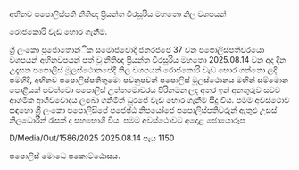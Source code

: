 අභිනව පපොලිස්පති නීතිඥ ප්‍රියන්ත වීරසූරිය මහතො නිල වශපයන්

රොජකොරි වැඩ භොර ගැනීම.

ශ්‍රී ලංකො ප්‍රජොතොන්ික සමොජවොදී ජනරජපේ 37 වන පපොලිස්පතිවරයො වශපයන් අභිනවපයන් පත් වූ නීතිඥ ප්‍රියන්ත වීරසුරිය මහතො 2025.08.14 වන අද දින උදෑසන පපොලිස් මූලස්ථොනපේදී නිල වශපයන් රොජකොරි වැඩ භොර ගන්නො ලදි. පමහිදී, අභිනව පපොලිස්පතිතුමො පවනුපවන් පපොලිස් මූලස්ථොනය මඟින් සම්මොන පොළියක් පවත්වො පපොලිස් උත්තමොචරය පිරිනමන ලද අතර ඉන් අනතුරුව සවව ආගමික ආශිවවොදය ලබො ගනිමින් ධූරපේ වැඩ භොර ගැනීම සිදු විය. පමම අවස්ථොව සඳහො ශ්‍රී ලංකො පපොලිසිපේ පජෙෂ්ඨ නිපයෝජෙ පපොලිස්පතිවරුන් ඇතුළු උසස් නිලධොරීන් රැසක් ද සහභොගි විය. පමම අවස්ථොවට අදොළ ඡොයොරූප

D/Media/Out/1586/2025 2025.08.14 පැය 1150

පපොලිස් මොධෙ පකොට්ඨොසය.